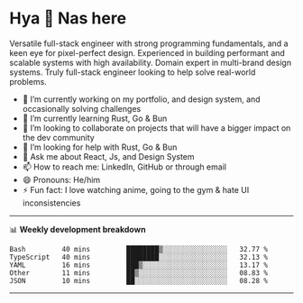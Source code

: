 # Hya 👋 Nas here

Versatile full-stack engineer with strong programming fundamentals, and a keen eye for pixel-perfect design. Experienced in building performant and scalable systems with high availability. Domain expert in multi-brand design systems. Truly full-stack engineer looking to help solve real-world problems.

- 🔭 I’m currently working on my portfolio, and design system, and occasionally solving challenges
- 🌱 I’m currently learning Rust, Go & Bun
- 👯 I’m looking to collaborate on projects that will have a bigger impact on the dev community
- 🤔 I’m looking for help with Rust, Go & Bun
- 💬 Ask me about React, Js, and Design System
- 📫 How to reach me: LinkedIn, GitHub or through email
- 😄 Pronouns: He/him
- ⚡ Fun fact: I love watching anime, going to the gym & hate UI inconsistencies

-------
📊 **Weekly development breakdown**
<!--START_SECTION:waka-->

```text
Bash         40 mins         ████████▒░░░░░░░░░░░░░░░░   32.77 %
TypeScript   40 mins         ████████░░░░░░░░░░░░░░░░░   32.13 %
YAML         16 mins         ███▒░░░░░░░░░░░░░░░░░░░░░   13.17 %
Other        11 mins         ██▒░░░░░░░░░░░░░░░░░░░░░░   08.83 %
JSON         10 mins         ██░░░░░░░░░░░░░░░░░░░░░░░   08.28 %
```

<!--END_SECTION:waka-->
-------
